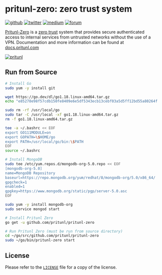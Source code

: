 # pritunl-zero: zero trust system

[![github](https://img.shields.io/badge/github-pritunl-11bdc2.svg?style=flat)](https://github.com/pritunl)
[![twitter](https://img.shields.io/badge/twitter-pritunl-55acee.svg?style=flat)](https://twitter.com/pritunl)
[![medium](https://img.shields.io/badge/medium-pritunl-b32b2b.svg?style=flat)](https://pritunl.medium.com)
[![forum](https://img.shields.io/badge/discussion-forum-ffffff.svg?style=flat)](https://forum.pritunl.com)

[Pritunl-Zero](https://zero.pritunl.com) is a [zero trust](https://techster.wiki/zero-trust-security-model) system
that provides secure authenticated access to internal services from untrusted
networks without the use of a VPN. Documentation and more information can be
found at [docs.pritunl.com](https://docs.pritunl.com/docs/pritunl-zero)

[![pritunl](img/logo_code.png)](https://docs.pritunl.com/docs/pritunl-zero)

## Run from Source

```bash
# Install Go
sudo yum -y install git

wget https://go.dev/dl/go1.18.linux-amd64.tar.gz
echo "e85278e98f57cdb150fe8409e6e5df5343ecb13cebf03a5d5ff12bd55a80264f go1.18.linux-amd64.tar.gz" | sha256sum -c -

sudo rm -rf /usr/local/go
sudo tar -C /usr/local -xf go1.18.linux-amd64.tar.gz
rm -f go1.18.linux-amd64.tar.gz

tee -a ~/.bashrc << EOF
export GO111MODULE=on
export GOPATH=\$HOME/go
export PATH=/usr/local/go/bin:\$PATH
EOF
source ~/.bashrc

# Install MongoDB
sudo tee /etc/yum.repos.d/mongodb-org-5.0.repo << EOF
[mongodb-org-5.0]
name=MongoDB Repository
baseurl=https://repo.mongodb.org/yum/redhat/8/mongodb-org/5.0/x86_64/
gpgcheck=1
enabled=1
gpgkey=https://www.mongodb.org/static/pgp/server-5.0.asc
EOF

sudo yum -y install mongodb-org
sudo service mongod start

# Install Pritunl Zero
go get -u github.com/pritunl/pritunl-zero

# Run Pritunl Zero (must be run from source directory)
cd ~/go/src/github.com/pritunl/pritunl-zero
sudo ~/go/bin/pritunl-zero start
```

## License

Please refer to the [`LICENSE`](LICENSE) file for a copy of the license.
